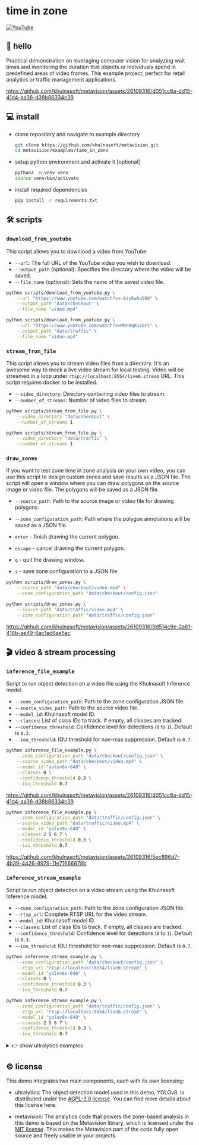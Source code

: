 # time in zone

[![YouTube](https://badges.aleen42.com/src/youtube.svg)](https://www.youtube.com/watch?v=hAWpsIuem10)

## 👋 hello

Practical demonstration on leveraging computer vision for analyzing wait times and
monitoring the duration that objects or individuals spend in predefined areas of video
frames. This example project, perfect for retail analytics or traffic management
applications.

https://github.com/khulnasoft/metavision/assets/26109316/d051cc8a-dd15-41d4-aa36-d38b86334c39

## 💻 install

- clone repository and navigate to example directory

  ```bash
  git clone https://github.com/khulnasoft/metavision.git
  cd metavision/examples/time_in_zone
  ```

- setup python environment and activate it \[optional\]

  ```bash
  python3 -m venv venv
  source venv/bin/activate
  ```

- install required dependencies

  ```bash
  pip install -r requirements.txt
  ```

## 🛠 scripts

### `download_from_youtube`

This script allows you to download a video from YouTube.

- `--url`: The full URL of the YouTube video you wish to download.
- `--output_path` (optional): Specifies the directory where the video will be saved.
- `--file_name` (optional): Sets the name of the saved video file.

```bash
python scripts/download_from_youtube.py \
    --url "https://www.youtube.com/watch?v=-8zyEwAa50Q" \
    --output_path "data/checkout" \
    --file_name "video.mp4"
```

```bash
python scripts/download_from_youtube.py \
    --url "https://www.youtube.com/watch?v=MNn9qKG2UFI" \
    --output_path "data/traffic" \
    --file_name "video.mp4"
```

### `stream_from_file`

This script allows you to stream video files from a directory. It's an awesome way to
mock a live video stream for local testing. Video will be streamed in a loop under
`rtsp://localhost:8554/live0.stream` URL. This script requires docker to be installed.

- `--video_directory`: Directory containing video files to stream.
- `--number_of_streams`: Number of video files to stream.

```bash
python scripts/stream_from_file.py \
    --video_directory "data/checkout" \
    --number_of_streams 1
```

```bash
python scripts/stream_from_file.py \
    --video_directory "data/traffic" \
    --number_of_streams 1
```

### `draw_zones`

If you want to test zone time in zone analysis on your own video, you can use this
script to design custom zones and save results as a JSON file. The script will open a
window where you can draw polygons on the source image or video file. The polygons will
be saved as a JSON file.

- `--source_path`: Path to the source image or video file for drawing polygons.

- `--zone_configuration_path`: Path where the polygon annotations will be saved as a JSON file.

- `enter` - finish drawing the current polygon.

- `escape` - cancel drawing the current polygon.

- `q` - quit the drawing window.

- `s` - save zone configuration to a JSON file.

```bash
python scripts/draw_zones.py \
    --source_path "data/checkout/video.mp4" \
    --zone_configuration_path "data/checkout/config.json"
```

```bash
python scripts/draw_zones.py \
    --source_path "data/traffic/video.mp4" \
    --zone_configuration_path "data/traffic/config.json"
```

https://github.com/khulnasoft/metavision/assets/26109316/9d514c9e-2a61-418b-ae49-6ac1ad6ae5ac

## 🎬 video & stream processing

### `inference_file_example`

Script to run object detection on a video file using the Khulnasoft Inference model.

- `--zone_configuration_path`: Path to the zone configuration JSON file.
- `--source_video_path`: Path to the source video file.
- `--model_id`: Khulnasoft model ID.
- `--classes`: List of class IDs to track. If empty, all classes are tracked.
- `--confidence_threshold`: Confidence level for detections (`0` to `1`). Default is `0.3`.
- `--iou_threshold`: IOU threshold for non-max suppression. Default is `0.7`.

```bash
python inference_file_example.py \
    --zone_configuration_path "data/checkout/config.json" \
    --source_video_path "data/checkout/video.mp4" \
    --model_id "yolov8x-640" \
    --classes 0 \
    --confidence_threshold 0.3 \
    --iou_threshold 0.7
```

https://github.com/khulnasoft/metavision/assets/26109316/d051cc8a-dd15-41d4-aa36-d38b86334c39

```bash
python inference_file_example.py \
    --zone_configuration_path "data/traffic/config.json" \
    --source_video_path "data/traffic/video.mp4" \
    --model_id "yolov8x-640" \
    --classes 2 5 6 7 \
    --confidence_threshold 0.3 \
    --iou_threshold 0.7
```

https://github.com/khulnasoft/metavision/assets/26109316/5ec896d7-4b39-4426-8979-11e71666878b

### `inference_stream_example`

Script to run object detection on a video stream using the Khulnasoft Inference model.

- `--zone_configuration_path`: Path to the zone configuration JSON file.
- `--rtsp_url`: Complete RTSP URL for the video stream.
- `--model_id`: Khulnasoft model ID.
- `--classes`: List of class IDs to track. If empty, all classes are tracked.
- `--confidence_threshold`: Confidence level for detections (`0` to `1`). Default is `0.3`.
- `--iou_threshold`: IOU threshold for non-max suppression. Default is `0.7`.

```bash
python inference_stream_example.py \
    --zone_configuration_path "data/checkout/config.json" \
    --rtsp_url "rtsp://localhost:8554/live0.stream" \
    --model_id "yolov8x-640" \
    --classes 0 \
    --confidence_threshold 0.3 \
    --iou_threshold 0.7
```

```bash
python inference_stream_example.py \
    --zone_configuration_path "data/traffic/config.json" \
    --rtsp_url "rtsp://localhost:8554/live0.stream" \
    --model_id "yolov8x-640" \
    --classes 2 5 6 7 \
    --confidence_threshold 0.3 \
    --iou_threshold 0.7
```

<details>
<summary>👉 show ultralytics examples</summary>

### `ultralytics_file_example`

Script to run object detection on a video file using the Ultralytics YOLOv8 model.

- `--zone_configuration_path`: Path to the zone configuration JSON file.
- `--source_video_path`: Path to the source video file.
- `--weights`: Path to the model weights file. Default is `'yolov8s.pt'`.
- `--device`: Computation device (`'cpu'`, `'mps'` or `'cuda'`). Default is `'cpu'`.
- `--classes`: List of class IDs to track. If empty, all classes are tracked.
- `--confidence_threshold`: Confidence level for detections (`0` to `1`). Default is `0.3`.
- `--iou_threshold`: IOU threshold for non-max suppression. Default is `0.7`.

```bash
python ultralytics_file_example.py \
    --zone_configuration_path "data/checkout/config.json" \
    --source_video_path "data/checkout/video.mp4" \
    --weights "yolov8x.pt" \
    --device "cpu" \
    --classes 0 \
    --confidence_threshold 0.3 \
    --iou_threshold 0.7
```

```bash
python ultralytics_file_example.py \
    --zone_configuration_path "data/traffic/config.json" \
    --source_video_path "data/traffic/video.mp4" \
    --weights "yolov8x.pt" \
    --device "cpu" \
    --classes 2 5 6 7 \
    --confidence_threshold 0.3 \
    --iou_threshold 0.7
```

### `ultralytics_stream_example`

Script to run object detection on a video stream using the Ultralytics YOLOv8 model.

- `--zone_configuration_path`: Path to the zone configuration JSON file.
- `--rtsp_url`: Complete RTSP URL for the video stream.
- `--weights`: Path to the model weights file. Default is `'yolov8s.pt'`.
- `--device`: Computation device (`'cpu'`, `'mps'` or `'cuda'`). Default is `'cpu'`.
- `--classes`: List of class IDs to track. If empty, all classes are tracked.
- `--confidence_threshold`: Confidence level for detections (`0` to `1`). Default is `0.3`.
- `--iou_threshold`: IOU threshold for non-max suppression. Default is `0.7`.

```bash
python ultralytics_stream_example.py \
    --zone_configuration_path "data/checkout/config.json" \
    --rtsp_url "rtsp://localhost:8554/live0.stream" \
    --weights "yolov8x.pt" \
    --device "cpu" \
    --classes 0 \
    --confidence_threshold 0.3 \
    --iou_threshold 0.7
```

```bash
python ultralytics_stream_example.py \
    --zone_configuration_path "data/traffic/config.json" \
    --rtsp_url "rtsp://localhost:8554/live0.stream" \
    --weights "yolov8x.pt" \
    --device "cpu" \
    --classes 2 5 6 7 \
    --confidence_threshold 0.3 \
    --iou_threshold 0.7
```

</details>

## © license

This demo integrates two main components, each with its own licensing:

- ultralytics: The object detection model used in this demo, YOLOv8, is distributed
  under the [AGPL-3.0 license](https://github.com/ultralytics/ultralytics/blob/main/LICENSE).
  You can find more details about this license here.

- metavision: The analytics code that powers the zone-based analysis in this demo is
  based on the Metavision library, which is licensed under the
  [MIT license](https://github.com/khulnasoft/metavision/blob/develop/LICENSE.md). This
  makes the Metavision part of the code fully open source and freely usable in your
  projects.
